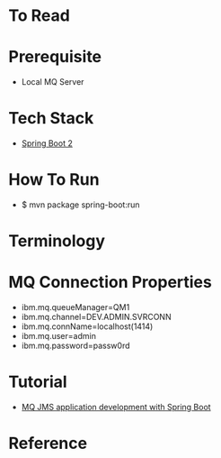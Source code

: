 # To Read

# Prerequisite
* Local MQ Server

# Tech Stack
* [Spring Boot 2](https://spring.io/projects/spring-boot)

# How To Run
* $ mvn package spring-boot:run

# Terminology

# MQ Connection Properties
* ibm.mq.queueManager=QM1
* ibm.mq.channel=DEV.ADMIN.SVRCONN
* ibm.mq.connName=localhost(1414)
* ibm.mq.user=admin
* ibm.mq.password=passw0rd

# Tutorial
* [MQ JMS application development with Spring Boot](https://developer.ibm.com/tutorials/mq-jms-application-development-with-spring-boot/)


# Reference
